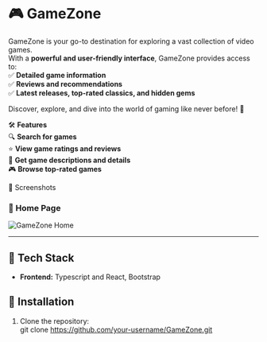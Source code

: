 # 🎮 GameZone

GameZone is your go-to destination for exploring a vast collection of video games.  
With a **powerful and user-friendly interface**, GameZone provides access to:<br>
✅ **Detailed game information**  <br>
✅ **Reviews and recommendations**  <br>
✅ **Latest releases, top-rated classics, and hidden gems**  <br>

Discover, explore, and dive into the world of gaming like never before! 🚀  

🛠 **Features**<br>
🔍 **Search for games**<br>
⭐ **View game ratings and reviews**<br>
📜 **Get game descriptions and details**<br>
🎮 **Browse top-rated games**<br>

 📸 Screenshots  
### 🔹 Home Page  
![GameZone Home](https://game-zone-rho.vercel.app/image1.png)  


---

## 🔧 Tech Stack  
- **Frontend:** Typescript and React, Bootstrap  


## 🚀 Installation  
1. Clone the repository:  
   git clone https://github.com/your-username/GameZone.git
